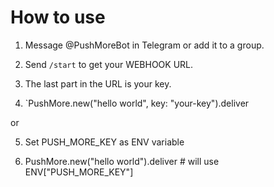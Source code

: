 # How to use

1. Message @PushMoreBot in Telegram or add it to a group.

2. Send `/start` to get your WEBHOOK URL.

3. The last part in the URL is your key.

4. `PushMore.new("hello world", key: "your-key").deliver

or

5. Set PUSH_MORE_KEY as ENV variable

6. PushMore.new("hello world").deliver # will use ENV["PUSH_MORE_KEY"]
